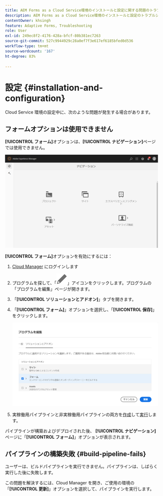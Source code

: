 ```yaml
---
title: AEM Forms as a Cloud Service環境のインストールと設定に関する問題のトラブルシューティング方法を教えてください。
description: AEM Forms as a Cloud Service環境のインストールと設定のトラブルシューティング。
contentOwner: khsingh
feature: Adaptive Forms, Troubleshooting
role: User
exl-id: 249ec8f2-4176-428a-bfcf-80b381ec7263
source-git-commit: 527c9944929c28a0ef7f3e617ef6185bfed0d536
workflow-type: tm+mt
source-wordcount: '167'
ht-degree: 83%

---
```


# 設定 {#installation-and-configuration}

Cloud Service 環境の設定中に、次のような問題が発生する場合があります。

## フォームオプションは使用できません

**[!UICONTROL フォーム]**&#x200B;オプションは、**[!UICONTROL ナビゲーション]**&#x200B;ページでは使用できません。

![フォームオプションは使用できません](assets/installation-configuration-forms-option-unavailable-troubleshooting.png)

**[!UICONTROL フォーム]**&#x200B;オプションを有効にするには：

1. [Cloud Manager](https://experience.adobe.com/) にログインします
1. プログラムを探して、「![フォームオプションは使用できません](assets/Smock_Edit_18_N.svg)」アイコンをクリックします。プログラムの「プログラムを編集」ページが開きます。
1. 「**[!UICONTROL ソリューションとアドオン]**」タブを開きます。
1. 「**[!UICONTROL フォーム]**」オプションを選択し、「**[!UICONTROL 保存]**」をクリックします。

   ![「フォーム」オプションを選択します](assets/installation-configuration-select-forms-option.png)
1. 実稼働用パイプラインと非実稼働用パイプラインの両方を[作成](https://experienceleague.adobe.com/docs/experience-manager-cloud-manager/using/how-to-use/configuring-pipeline.html?lang=ja#how-to-use)して[実行](https://experienceleague.adobe.com/docs/experience-manager-cloud-manager/using/how-to-use/deploying-code.html?lang=ja)します。

パイプラインが構築およびデプロイされた後、 **[!UICONTROL ナビゲーション]** ページに「**[!UICONTROL フォーム]**」オプションが表示されます。

<!--  
## Environment creation fails {#environment-creation-fails}

Users are unable to create an [!DNL AEM Forms] as a Cloud Service environment. The environment creation fails after running for some time.

A missing profile can lead to environment creation failure. Check that the profile exists in Admin Console. If the profile does not exist, perform the following steps to create the profile:

1. Log in to [Admin Console](https://adminconsole.adobe.com/). Use Adobe ID of administrator provisioned to use Automated Forms Conversion Service to login. Do not any other ID or Federated ID to login.
1. Click the **[!UICONTROL Automated Forms Conversion Service]** option.
1. Click **[!UICONTROL New Profile]** in the Products tab.
1. Specify Name, Display Name, and Description for the profile. Click **[!UICONTROL Done]**. A profile is created.

If the profile exists and issues still persist, contact Adobe Support. -->

## パイプラインの構築失敗 {#build-pipeline-fails}

ユーザーは、ビルドパイプラインを実行できません。パイプラインは、しばらく実行した後に失敗します。

この問題を解決するには、Cloud Manager を開き、ご使用の環境の「**[!UICONTROL 更新]**」オプションを選択して、パイプラインを実行します。
